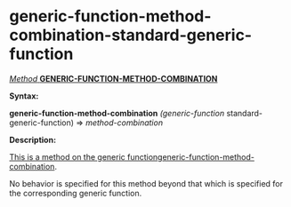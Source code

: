 generic-function-method-combination-standard-generic-function
=============================================================

[*Method* **GENERIC-FUNCTION-METHOD-COMBINATION**]()

**Syntax:**

**generic-function-method-combination** *(generic-function* standard-generic-function) => *method-combination*

**Description:**

[This is a method on the generic function]()[generic-function-method-combination](generic-function-method-combination.md).

No behavior is specified for this method beyond that which is specified for the corresponding generic function.
